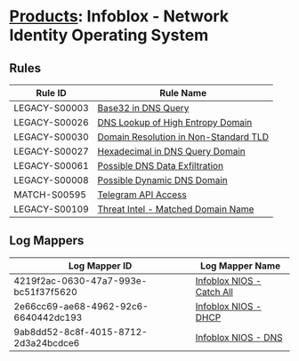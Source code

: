 # [Products](README.md): Infoblox - Network Identity Operating System

## Rules

|Rule ID|Rule Name|
|----|----|
|LEGACY-S00003|[Base32 in DNS Query](../rules/LEGACY-S00003.md)|
|LEGACY-S00026|[DNS Lookup of High Entropy Domain](../rules/LEGACY-S00026.md)|
|LEGACY-S00030|[Domain Resolution in Non-Standard TLD](../rules/LEGACY-S00030.md)|
|LEGACY-S00027|[Hexadecimal in DNS Query Domain](../rules/LEGACY-S00027.md)|
|LEGACY-S00061|[Possible DNS Data Exfiltration](../rules/LEGACY-S00061.md)|
|LEGACY-S00008|[Possible Dynamic DNS Domain](../rules/LEGACY-S00008.md)|
|MATCH-S00595|[Telegram API Access](../rules/MATCH-S00595.md)|
|LEGACY-S00109|[Threat Intel - Matched Domain Name](../rules/LEGACY-S00109.md)|


## Log Mappers

|Log Mapper ID|Log Mapper Name|
|----|----|
|4219f2ac-0630-47a7-993e-bc51f37f5620|[Infoblox NIOS - Catch All](../mappings/4219f2ac-0630-47a7-993e-bc51f37f5620.md)|
|2e66cc69-ae68-4962-92c6-6640442dc193|[Infoblox NIOS - DHCP](../mappings/2e66cc69-ae68-4962-92c6-6640442dc193.md)|
|9ab8dd52-8c8f-4015-8712-2d3a24bcdce6|[Infoblox NIOS - DNS](../mappings/9ab8dd52-8c8f-4015-8712-2d3a24bcdce6.md)|


